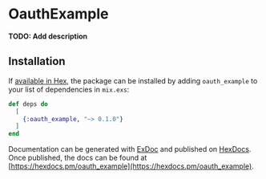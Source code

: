 # OauthExample

**TODO: Add description**

## Installation

If [available in Hex](https://hex.pm/docs/publish), the package can be installed
by adding `oauth_example` to your list of dependencies in `mix.exs`:

```elixir
def deps do
  [
    {:oauth_example, "~> 0.1.0"}
  ]
end
```

Documentation can be generated with [ExDoc](https://github.com/elixir-lang/ex_doc)
and published on [HexDocs](https://hexdocs.pm). Once published, the docs can
be found at [https://hexdocs.pm/oauth_example](https://hexdocs.pm/oauth_example).

